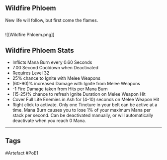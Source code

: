 ## Wildfire Phloem
New life will follow, but first come the flames.
##
![[Wildfire Phloem.png]]
## Wildfire Phloem Stats
- Inflicts Mana Burn every 0.60 Seconds
- 7.00 Second Cooldown when Deactivated
- Requires Level 32
- 25% chance to Ignite with Melee Weapons
- (60-90)% increased Damage with Ignite from Melee Weapons
- -1 Fire Damage taken from Hits per Mana Burn
- (15-25)% chance to refresh Ignite Duration on Melee Weapon Hit
- Cover Full Life Enemies in Ash for (4-10) seconds on Melee Weapon Hit
- Right click to activate. Only one Tincture in your belt can be active at a time. Mana Burn causes you to lose 1% of your maximum Mana per stack per second. Can be deactivated manually, or will automatically deactivate when you reach 0 Mana.


---
## Tags
#Artefact
#PoE1